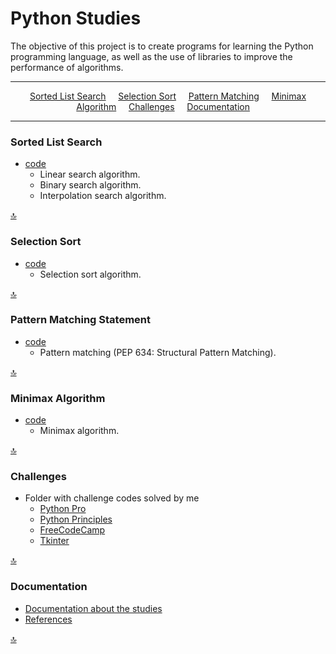 # Python Studies

The objective of this project is to create programs for learning the Python
programming language, as well as the use of libraries to improve the
performance of algorithms.

---

<p align="center">
<a href="#sorted-list-search">Sorted List Search</a>&nbsp;&nbsp;&nbsp;&nbsp;
<a href="#selection-sort">Selection Sort</a>&nbsp;&nbsp;&nbsp;&nbsp;
<a href="#pattern-matching-statement">Pattern Matching</a>&nbsp;&nbsp;&nbsp;&nbsp;
<a href="#minimax-algorithm">Minimax Algorithm</a>&nbsp;&nbsp;&nbsp;&nbsp;
<a href="#challenges">Challenges</a>&nbsp;&nbsp;&nbsp;&nbsp;
<a href="#documentation">Documentation</a>&nbsp;&nbsp;&nbsp;&nbsp;
</p>

---

### Sorted List Search

* [code](src/sorted_list_search.py)
    * Linear search algorithm.
    * Binary search algorithm.
    * Interpolation search algorithm.

[🔝](#python-studies)

### Selection Sort

* [code](src/selection_sort.py)
    * Selection sort algorithm.

[🔝](#python-studies)

### Pattern Matching Statement
* [code](src/pattern_matching.py)
    * Pattern matching (PEP 634: Structural Pattern Matching).

[🔝](#python-studies)

### Minimax Algorithm

* [code](src/minimax.py)
    * Minimax algorithm.

[🔝](#python-studies)

### Challenges

* Folder with challenge codes solved by me
    * [Python Pro](src/challenges/python_pro)
    * [Python Principles](src/challenges/python_principles)
    * [FreeCodeCamp](src/challenges/free_code_camp)
    * [Tkinter](src/challenges/tkinter)

[🔝](#python-studies)

### Documentation

* [Documentation about the studies](docs/index.md)
* [References](docs/references.md)

[🔝](#python-studies)